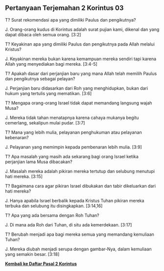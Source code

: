 ## Pertanyaan Terjemahan 2 Korintus 03 ##

T? Surat rekomendasi apa yang dimiliki Paulus dan pengikutnya?

J. Orang-orang kudus di Korintus adalah surat pujian kami, dikenal dan yang dapat dibaca oleh semua orang. [3:2]

T? Keyakinan apa yang dimiliki Paulus dan pengikutnya pada Allah melalui Kristus?

J. Keyakinan mereka bukan karena kemampuan mereka sendiri tapi karena Allah yang menyediakan bagi mereka. [3:4-5]

T? Apakah dasar dari perjanjian baru yang mana Allah telah memilih Paulus dan pengikutnya sebagai pelayan?

J. Perjanjian baru didasarkan dari Roh yang menghidupkan, bukan dari hukum yang tertulis yang mematikan. [3:6]

T? Mengapa orang-orang Israel tidak dapat memandang langsung wajah Musa?

J. Mereka tidak tahan menatapnya karena cahaya mukanya begitu cemerlang, sekalipun mulai pudar. [3:7]

T? Mana yang lebih mulia, pelayanan penghukuman atau pelayanan kebenaran?

J. Pelayanan yang memimpin kepada pembenaran lebih mulia. [3:9]

T? Apa masalah yang masih ada sekarang bagi orang Israel ketika perjanjian lama Musa dibacakan?

J. Masalah mereka adalah pikiran mereka tertutup dan selubung menutupi hati mereka. [3:15]

T? Bagaimana cara agar pikiran Israel dibukakan dan tabir dikeluarkan dari hati mereka?

J. Hanya apabila Israel berbalik kepada Kristus Tuhan pikiran mereka terbuka dan selubung itu disingkapkan. [3:14,16]

T? Apa yang ada bersama dengan Roh Tuhan?

J. Di mana ada Roh dari Tuhan, di situ ada kemerdekaan. [3:17]

T? Berubah menjadi apa bagi mereka semua yang memandang kemuliaan Tuhan?

J. Mereka diubah menjadi serupa dengan gambar-Nya, dalam kemuliaan yang semakin besar. [3:18]

__[Kembali ke Daftar Pasal 2 Korintus](./)__

